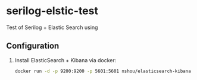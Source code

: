 # serilog-elstic-test
Test of Serilog + Elastic Search using

## Configuration ##

1. Install ElasticSearch + Kibana via docker:    
    ```sh
    docker run -d -p 9200:9200 -p 5601:5601 nshou/elasticsearch-kibana
    ```
